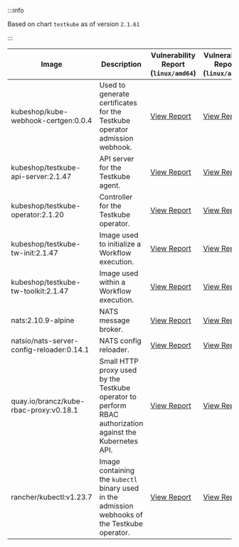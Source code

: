 :::info

Based on chart `testkube` as of version `2.1.61`

:::

| Image | Description | Vulnerability Report (`linux/amd64`) | Vulnerability Report (`linux/arm64`) |
|-------|-------------|--------------------------------------|--------------------------------------|
| kubeshop/kube-webhook-certgen:0.0.4 | Used to generate certificates for the Testkube operator admission webhook. | [View Report](./kube-webhook-certgen-0.0.4_linux_amd64.md) | [View Report](./kube-webhook-certgen-0.0.4_linux_arm64.md) |
| kubeshop/testkube-api-server:2.1.47 | API server for the Testkube agent. | [View Report](./testkube-api-server-2.1.47_linux_amd64.md) | [View Report](./testkube-api-server-2.1.47_linux_arm64.md) |
| kubeshop/testkube-operator:2.1.20 | Controller for the Testkube operator. | [View Report](./testkube-operator-2.1.20_linux_amd64.md) | [View Report](./testkube-operator-2.1.20_linux_arm64.md) |
| kubeshop/testkube-tw-init:2.1.47 | Image used to initialize a Workflow execution. | [View Report](./testkube-tw-init-2.1.47_linux_amd64.md) | [View Report](./testkube-tw-init-2.1.47_linux_arm64.md) |
| kubeshop/testkube-tw-toolkit:2.1.47 | Image used within a Workflow execution. | [View Report](./testkube-tw-toolkit-2.1.47_linux_amd64.md) | [View Report](./testkube-tw-toolkit-2.1.47_linux_arm64.md) |
| nats:2.10.9-alpine | NATS message broker. | [View Report](./nats-2.10.9-alpine_linux_amd64.md) | [View Report](./nats-2.10.9-alpine_linux_arm64.md) |
| natsio/nats-server-config-reloader:0.14.1 | NATS config reloader. | [View Report](./nats-server-config-reloader-0.14.1_linux_amd64.md) | [View Report](./nats-server-config-reloader-0.14.1_linux_arm64.md) |
| quay.io/brancz/kube-rbac-proxy:v0.18.1 | Small HTTP proxy used by the Testkube operator to perform RBAC authorization against the Kubernetes API. | [View Report](./kube-rbac-proxy-v0.18.1_linux_amd64.md) | [View Report](./kube-rbac-proxy-v0.18.1_linux_arm64.md) |
| rancher/kubectl:v1.23.7 | Image containing the `kubectl` binary used in the admission webhooks of the Testkube operator. | [View Report](./kubectl-v1.23.7_linux_amd64.md) | [View Report](./kubectl-v1.23.7_linux_arm64.md) |

